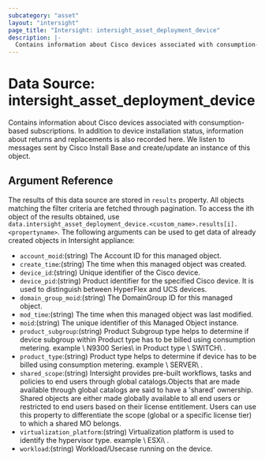 ```yaml
---
subcategory: "asset"
layout: "intersight"
page_title: "Intersight: intersight_asset_deployment_device"
description: |-
  Contains information about Cisco devices associated with consumption-based subscriptions. In addition to device installation status, information about returns and replacements is also recorded here. We listen to messages sent by Cisco Install Base and create/update an instance of this object.
---
```


# Data Source: intersight_asset_deployment_device
Contains information about Cisco devices associated with consumption-based subscriptions. In addition to device installation status, information about returns and replacements is also recorded here. We listen to messages sent by Cisco Install Base and create/update an instance of this object.
## Argument Reference
The results of this data source are stored in `results` property.
All objects matching the filter criteria are fetched through pagination.
To access the ith object of the results obtained, use `data.intersight_asset_deployment_device.<custom_name>.results[i].<propertyname>`.
The following arguments can be used to get data of already created objects in Intersight appliance:
* `account_moid`:(string) The Account ID for this managed object. 
* `create_time`:(string) The time when this managed object was created. 
* `device_id`:(string) Unique identifier of the Cisco device. 
* `device_pid`:(string) Product identifier for the specified Cisco device. It is used to distinguish between HyperFlex and UCS devices. 
* `domain_group_moid`:(string) The DomainGroup ID for this managed object. 
* `mod_time`:(string) The time when this managed object was last modified. 
* `moid`:(string) The unique identifier of this Managed Object instance. 
* `product_subgroup`:(string) Product Subgroup type helps to determine if device subgroup within Product type has to be billed using consumption metering. example \ N9300 Series\  in Product type \ SWITCH\ . 
* `product_type`:(string) Product type helps to determine if device has to be billed using consumption metering. example \ SERVER\ . 
* `shared_scope`:(string) Intersight provides pre-built workflows, tasks and policies to end users through global catalogs.Objects that are made available through global catalogs are said to have a 'shared' ownership. Shared objects are either made globally available to all end users or restricted to end users based on their license entitlement. Users can use this property to differentiate the scope (global or a specific license tier) to which a shared MO belongs. 
* `virtualization_platform`:(string) Virtualization platform is used to identify the hypervisor type. example \ ESXi\ . 
* `workload`:(string) Workload/Usecase running on the device. 
 
